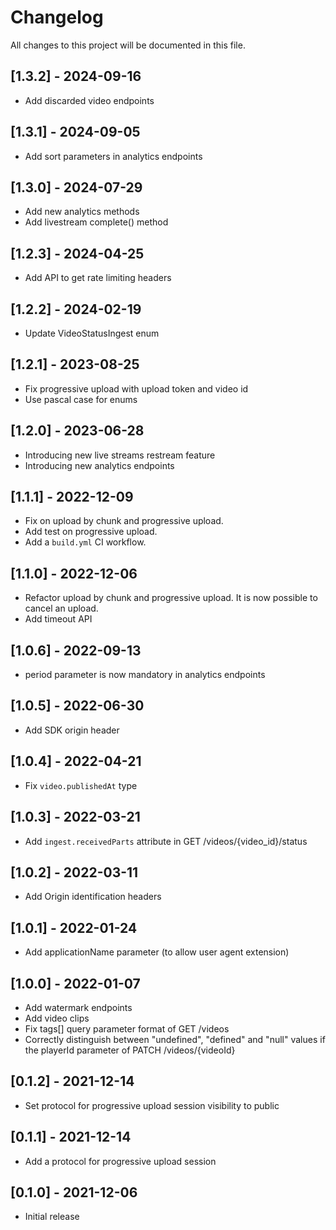 # Changelog
All changes to this project will be documented in this file.

## [1.3.2] - 2024-09-16
- Add discarded video endpoints

## [1.3.1] - 2024-09-05
- Add sort parameters in analytics endpoints

## [1.3.0] - 2024-07-29
- Add new analytics methods
- Add livestream complete() method

## [1.2.3] - 2024-04-25
- Add API to get rate limiting headers

## [1.2.2] - 2024-02-19
- Update VideoStatusIngest enum

## [1.2.1] - 2023-08-25
- Fix progressive upload with upload token and video id
- Use pascal case for enums

## [1.2.0] - 2023-06-28
- Introducing new live streams restream feature
- Introducing new analytics endpoints

## [1.1.1] - 2022-12-09
- Fix on upload by chunk and progressive upload.
- Add test on progressive upload.
- Add a `build.yml` CI workflow.

## [1.1.0] - 2022-12-06
- Refactor upload by chunk and progressive upload. It is now possible to cancel an upload.
- Add timeout API

## [1.0.6] - 2022-09-13
- period parameter is now mandatory in analytics endpoints

## [1.0.5] - 2022-06-30
- Add SDK origin header

## [1.0.4] - 2022-04-21
- Fix `video.publishedAt` type

## [1.0.3] - 2022-03-21
- Add `ingest.receivedParts` attribute in GET /videos/{video_id}/status

## [1.0.2] - 2022-03-11
- Add Origin identification headers

## [1.0.1] - 2022-01-24
- Add applicationName parameter (to allow user agent extension)

## [1.0.0] - 2022-01-07
- Add watermark endpoints
- Add video clips
- Fix tags[] query parameter format of GET /videos
- Correctly distinguish between "undefined", "defined" and "null" values if the playerId parameter of PATCH /videos/{videoId}

## [0.1.2] - 2021-12-14
- Set protocol for progressive upload session visibility to public

## [0.1.1] - 2021-12-14
- Add a protocol for progressive upload session

## [0.1.0] - 2021-12-06
- Initial release

